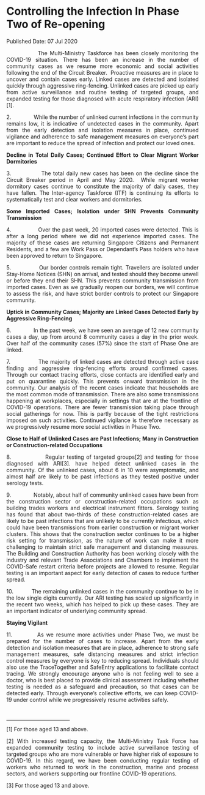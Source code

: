 <html>
    <meta http-equiv="Content-Type" content="text/html; charset=utf-8"/>
    <meta charset="utf-8"/>
    <title> Controlling the Infection In Phase Two of Re-opening</title>
    <body><h1> Controlling the Infection In Phase Two of Re-opening</h1>
    <p>Published Date: 07 Jul 2020</p> <p style="text-align: justify;">&nbsp; &nbsp; &nbsp; &nbsp; &nbsp; &nbsp; &nbsp;The Multi-Ministry Taskforce has been closely monitoring the COVID-19 situation. There has been an increase in the number of community cases as we resume more economic and social activities following the end of the Circuit Breaker.&nbsp; Proactive measures are in place to uncover and contain cases early. Linked cases are detected and isolated quickly through aggressive ring-fencing. Unlinked cases are picked up early from active surveillance and routine testing of targeted groups, and expanded testing for those diagnosed with acute respiratory infection (ARI)[1].</p><p style="text-align: justify;">2.&nbsp;&nbsp;&nbsp;&nbsp;&nbsp;&nbsp;&nbsp;&nbsp;&nbsp;&nbsp;&nbsp;&nbsp;&nbsp; &nbsp;While the number of unlinked current infections in the community remains low, it is indicative of undetected cases in the community. Apart from the early detection and isolation measures in place, continued vigilance and adherence to safe management measures on everyone’s part are important to reduce the spread of infection and protect our loved ones.&nbsp;</p><p style="text-align: justify;"><strong>Decline in Total Daily Cases; Continued Effort to Clear Migrant Worker Dormitories</strong></p><p style="text-align: justify;">3.&nbsp;&nbsp;&nbsp;&nbsp;&nbsp;&nbsp;&nbsp;&nbsp;&nbsp;&nbsp;&nbsp;&nbsp;&nbsp; The total daily new cases has been on the decline since the Circuit Breaker period in April and May 2020.&nbsp; While migrant worker dormitory cases continue to constitute the majority of daily cases, they have fallen. The Inter-agency Taskforce (ITF) is continuing its efforts to systematically test and clear workers and dormitories.</p><p style="text-align: justify;"><strong>Some Imported Cases; Isolation under SHN Prevents Community Transmission</strong></p><p style="text-align: justify;">4.&nbsp;&nbsp;&nbsp;&nbsp;&nbsp;&nbsp;&nbsp;&nbsp;&nbsp;&nbsp;&nbsp;&nbsp;&nbsp; Over the past week, 20 imported cases were detected. This is after a long period where we did not experience imported cases. The majority of these cases are returning Singapore Citizens and Permanent Residents, and a few are Work Pass or Dependant’s Pass holders who have been approved to return to Singapore.</p><p style="text-align: justify;">5.&nbsp;&nbsp;&nbsp;&nbsp;&nbsp;&nbsp;&nbsp;&nbsp;&nbsp;&nbsp;&nbsp;&nbsp;&nbsp; Our border controls remain tight. Travellers are isolated under Stay-Home Notices (SHN) on arrival, and tested should they become unwell or before they end their SHN. This prevents community transmission from imported cases. Even as we gradually reopen our borders, we will continue to assess the risk, and have strict border controls to protect our Singapore community.</p><p style="text-align: justify;"><strong>Uptick in Community Cases; Majority are Linked Cases Detected Early by Aggressive Ring-Fencing</strong></p><p style="text-align: justify;">6.&nbsp;&nbsp;&nbsp;&nbsp;&nbsp;&nbsp;&nbsp;&nbsp;&nbsp;&nbsp;&nbsp;&nbsp;&nbsp; In the past week, we have seen an average of 12 new community cases a day, up from around 8 community cases a day in the prior week. Over half of the community cases (57%) since the start of Phase One are linked.</p><p style="text-align: justify;">7.&nbsp;&nbsp;&nbsp;&nbsp;&nbsp;&nbsp;&nbsp;&nbsp;&nbsp;&nbsp;&nbsp;&nbsp;&nbsp; The majority of linked cases are detected through active case finding and aggressive ring-fencing efforts around confirmed cases. Through our contact tracing efforts, close contacts are identified early and put on quarantine quickly. This prevents onward transmission in the community. Our analysis of the recent cases indicate that households are the most common mode of transmission. There are also some transmissions happening at workplaces, especially in settings that are at the frontline of COVID-19 operations. There are fewer transmission taking place through social gatherings for now. This is partly because of the tight restrictions imposed on such activities.&nbsp;Continued vigilance is therefore necessary as we progressively resume more social activities in Phase Two.&nbsp;&nbsp;</p><p style="text-align: justify;"><strong>Close to Half of Unlinked Cases are Past Infections; Many in Construction or Construction-related Occupations</strong></p><p style="text-align: justify;">8.&nbsp;&nbsp;&nbsp;&nbsp;&nbsp;&nbsp;&nbsp;&nbsp;&nbsp;&nbsp;&nbsp;&nbsp;&nbsp; &nbsp;Regular testing of targeted groups[2]&nbsp;and testing for those diagnosed with ARI[3]. have helped detect unlinked cases in the community. Of the unlinked cases, about 6 in 10 were asymptomatic, and almost half are likely to be past infections as they tested positive under serology tests.</p><p style="text-align: justify;">9.&nbsp;&nbsp;&nbsp;&nbsp;&nbsp;&nbsp;&nbsp;&nbsp;&nbsp;&nbsp;&nbsp;&nbsp;&nbsp; Notably, about half of community unlinked cases have been from the construction sector or construction-related occupations such as building trades workers and electrical instrument fitters. Serology testing has found that about two-thirds of these construction-related cases are likely to be past infections that are unlikely to be currently infectious, which could have been transmissions from earlier construction or migrant worker clusters. This shows that the construction sector continues to be a higher risk setting for transmission, as the nature of work can make it more challenging to maintain strict safe management and distancing measures. The Building and Construction Authority has been working closely with the industry and relevant Trade Associations and Chambers to implement the COVID-Safe restart criteria before projects are allowed to resume. Regular testing is an important aspect for early detection of cases to reduce further spread.</p><p style="text-align: justify;">10.&nbsp;&nbsp;&nbsp;&nbsp;&nbsp;&nbsp;&nbsp;&nbsp;&nbsp; The remaining unlinked cases in the community continue to be in the low single digits currently. Our ARI testing has scaled up significantly in the recent two weeks, which has helped to pick up these cases. They are an important indicator of underlying community spread.&nbsp;</p><p style="text-align: justify;"><strong>Staying Vigilant&nbsp;&nbsp;</strong></p><p style="text-align: justify;">11.&nbsp;&nbsp;&nbsp;&nbsp;&nbsp;&nbsp;&nbsp;&nbsp;&nbsp; As we resume more activities under Phase Two, we must be prepared for the number of cases to increase. Apart from the early detection and isolation measures that are in place, adherence to strong safe management measures, safe distancing measures and strict infection control measures by everyone is key to reducing spread. Individuals should also use the TraceTogether and SafeEntry applications to facilitate contact tracing. We strongly encourage anyone who is not feeling well to see a doctor, who is best placed to provide clinical assessment including whether testing is needed as a safeguard and precaution, so that cases can be detected early. Through everyone’s collective efforts, we can keep COVID-19 under control while we progressively resume activities safely.&nbsp;</p><div><br clear="all"><hr align="left" size="1" width="33%" style="text-align: justify;"><div id="ftn1" style="text-align: justify;"><p>[1] For those aged 13 and above.</p></div><div id="ftn2" style="text-align: justify;"><p>[2] With increased testing capacity, the Multi-Ministry Task Force has expanded community testing to include active surveillance testing of targeted groups who are more vulnerable or have higher risk of exposure to COVID-19. In this regard, we have been conducting regular testing of workers who returned to work in the construction, marine and process sectors, and workers supporting our frontline COVID-19 operations.</p></div><div id="ftn3"><p>[3] For those aged 13 and above.</p></div></div></body>
</html>